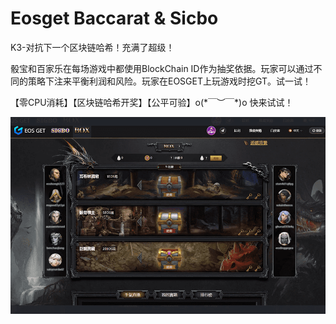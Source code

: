 # Eosget Baccarat & Sicbo

K3-对抗下一个区块链哈希！充满了超级！

骰宝和百家乐在每场游戏中都使用BlockChain ID作为抽奖依据。玩家可以通过不同的策略下注来平衡利润和风险。玩家在EOSGET上玩游戏时挖GT。试一试！

<p>【零CPU消耗】【区块链哈希开奖】【公平可验】o(*￣︶￣*)o 快来试试！</p>

![eosgetbaccaratsicbo-dapp-gambling-eos-image1_585856a5dbcdb29734a77e398fd82240](eosgetbaccaratsicbo-dapp-gambling-eos-image1_585856a5dbcdb29734a77e398fd82240.png)
